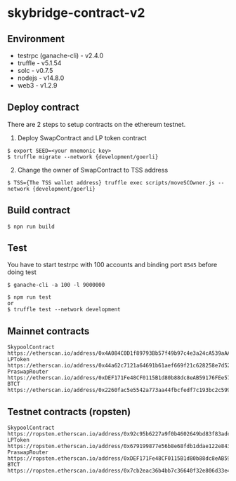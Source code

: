 # skybridge-contract-v2

## Environment
- testrpc (ganache-cli) - v2.4.0
- truffle - v5.1.54
- solc - v0.7.5
- nodejs - v14.8.0
- web3 - v1.2.9

## Deploy contract
There are 2 steps to setup contracts on the ethereum testnet.
1. Deploy SwapContract and LP token contract
```
$ export SEED=<your mnemonic key>
$ truffle migrate --network {development/goerli}
```
2. Change the owner of SwapContract to TSS address
```
$ TSS={The TSS wallet address} truffle exec scripts/moveSCOwner.js --network {development/goerli} 
```

## Build contract
```
$ npn run build
```

## Test 
You have to start testrpc with 100 accounts and binding port `8545` before doing test
```
$ ganache-cli -a 100 -l 9000000
```
```
$ npm run test
or 
$ truffle test --network development
```

## Mainnet contracts
```
SkypoolContract
https://etherscan.io/address/0x4A084C0D1f89793Bb57f49b97c4e3a24cA539aAA
LPToken
https://etherscan.io/address/0x44a62c7121a64691b61aef669f21c628258e7d52
PraswapRouter
https://etherscan.io/address/0xDEF171Fe48CF0115B1d80b88dc8eAB59176FEe57
BTCT
https://etherscan.io/address/0x2260fac5e5542a773aa44fbcfedf7c193bc2c599
```

## Testnet contracts (ropsten)
```
SkypoolContract
https://ropsten.etherscan.io/address/0x92c95b6227a9f0b4602649bd83f83adc48dae903
LPToken
https://ropsten.etherscan.io/address/0x679199877e56b8e68fdb1ddae122e843ecaca268
PraswapRouter
https://ropsten.etherscan.io/address/0xDEF171Fe48CF0115B1d80b88dc8eAB59176FEe57
BTCT
https://ropsten.etherscan.io/address/0x7cb2eac36b4bb7c36640f32e806d33e474d1d427
```
